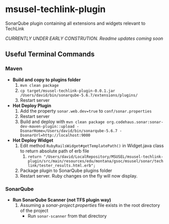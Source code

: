 # msusel-techlink-plugin
SonarQube plugin containing all extensions and widgets relevant to TechLink

*CURRENTLY UNDER EARLY CONSTRUTION. Readme updates coming soon*

## Useful Terminal Commands
### Maven
- **Build and copy to plugins folder**
    1. `mvn clean package`
    2. `cp target/msusel-techlink-plugin-0.0.1.jar /Users/david/bin/sonarqube-5.6.7/extensions/plugins/`
    3. Restart server
- **Hot Deploy Plugin**
    1. Add the property `sonar.web.dev=true` to `conf/sonar.properties`
    2. Restart server
    3. Build and deploy with `mvn clean package org.codehaus.sonar:sonar-dev-maven-plugin::upload -DsonarHome=/Users/david/bin/sonarqube-5.6.7 -DsonarUrl=http://localhost:9000`
- **Hot Deploy Widget**
    1. Edit method `RubyRailsWidget#getTemplatePath()` in Widget.java class to return absolute path of erb file
        1. `return "/Users/david/LocalRepository/MSUSEL/msusel-techlink-plugin/src/main/resources/edu/montana/gsoc/msusel/sonar/techlink/tester_results.html.erb";`
    2. Package plugin to SonarQube plugins folder
    3. Restart server. Ruby changes on the fly will now display.

### SonarQube
- **Run SonarQube Scanner (not TFS plugin way)**
    1. Assuming a *sonar-project.properties* file exists in the root directory of the project
        - Run `sonar-scanner` from that directory